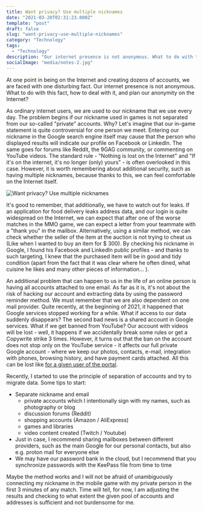 ```yaml
---
title: Want privacy? Use multiple nicknames
date: "2021-03-20T02:31:23.000Z"
template: "post"
draft: false
slug: "want-privacy-use-multiple-nicknames"
category: "Technology"
tags:
  - "Technology"
description: "Our internet presence is not anonymous. What to do with this fact, how to deal with it, and plan our anonymity on the Internet?"
socialImage: "media/notes-2.jpg"
---
```

At one point in being on the Internet and creating dozens of accounts, we are faced with one disturbing fact. Our internet presence is not anonymous. What to do with this fact, how to deal with it, and plan our anonymity on the Internet?

As ordinary internet users, we are used to our nickname that we use every day. The problem begins if our nickname used in games is not separated from our so-called "private" accounts. Why? Let's imagine that our in-game statement is quite controversial for one person we meet. Entering our nickname in the Google search engine itself may cause that the person who displayed results will indicate our profile on Facebook or LinkedIn. The same goes for forums like Reddit, the 9GAG community, or commenting on YouTube videos. The standard rule - "Nothing is lost on the Internet" and "If it's on the internet, it's no longer (only) yours"  - is often overlooked in this case. However, it is worth remembering about additional security, such as having multiple nicknames, because thanks to this, we can feel comfortable on the Internet itself.

![Want privacy? Use multiple nicknames](/media/notes-2.jpg)

It's good to remember, that additionally, we have to watch out for leaks. If an application for food delivery leaks address data, and our login is quite widespread on the Internet, we can expect that after one of the worse matches in the MMO game, we can expect a letter from your teammate with a "thank you" in the mailbox. Alternatively, using a similar method, we can check whether the seller of the item at the auction is not trying to cheat us (Like when I wanted to buy an item for $ 300). By checking his nickname in Google, I found his Facebook and LinkedIn public profiles - and thanks to such targeting, I knew that the purchased item will be in good and tidy condition (apart from the fact that it was clear where he often dined, what cuisine he likes and many other pieces of information... ).

An additional problem that can happen to us in the life of an online person is having all accounts attached to one email. As far as it is, it's not about the risk of hacking our account and extracting data by using the password reminder method. We must remember that we are also dependent on one mail provider. Quite recently, at the beginning of 2021, it happened that Google services stopped working for a while. What if access to our data suddenly disappears? The second bad news is a shared account in Google services. What if we get banned from YouTube? Our account with videos will be lost - well, it happens if we accidentally break some rules or get a Copywrite strike 3 times. However, it turns out that the ban on the account does not stop only on the YouTube service - it affects our full private Google account - where we keep our photos, contacts, e-mail, integration with phones, browsing history, and have payment cards attached. All this can be lost like [for a given user of the portal](https://support.google.com/accounts/thread/41351460?hl=en).

Recently, I started to use the principle of separation of accounts and try to migrate data. Some tips to start:
- Separate nickname and email
	- private accounts which I intentionally sign with my names, such as photography or blog
	- discussion forums (Reddit)
	- shopping accounts (Amazon / AliExpress)
	- games and libraries
	- video content created (Twitch / Youtube)
- Just in case, I recommend sharing mailboxes between different providers, such as the main Google for our personal contacts, but also e.g. proton mail for everyone else
- We may have our password bank in the cloud, but I recommend that you synchronize passwords with the KeePass file from time to time

Maybe the method works and I will not be afraid of unambiguously connecting my nickname in the mobile game with my private person in the first 3 minutes of any match. Time will tell, for now, I am adjusting the results and checking to what extent the given pool of accounts and addresses is sufficient and not burdensome for me.
